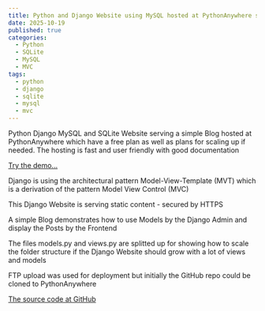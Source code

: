```yaml
---
title: Python and Django Website using MySQL hosted at PythonAnywhere serving a Blog
date: 2025-10-19
published: true
categories:
  - Python
  - SQLite
  - MySQL
  - MVC
tags:
  - python
  - django
  - sqlite
  - mysql
  - mvc
---
```


Python Django MySQL and SQLite Website serving a simple Blog hosted at PythonAnywhere which have a free plan as well as plans for scaling up if needed. The hosting is fast and user friendly with good documentation

<a href="https://persteen.pythonanywhere.com/" target="_blank" title="Django Website at PythonAnywhere">Try the demo...</a>

Django is using the architectural pattern Model-View-Template (MVT) which is a derivation of the pattern Model View Control (MVC) 

This Django Website is serving static content - secured by HTTPS

A simple Blog demonstrates how to use Models by the Django Admin and display the Posts by the Frontend

The files models.py and views.py are splitted up for showing how to scale the folder structure if the Django Website should grow with a lot of views and models

FTP upload was used for deployment but initially the GitHub repo could be cloned to PythonAnywhere 

<a href="https://github.com/persteenolsen/django-pythonanywhere" target="_blank">The source code at GitHub</a>
